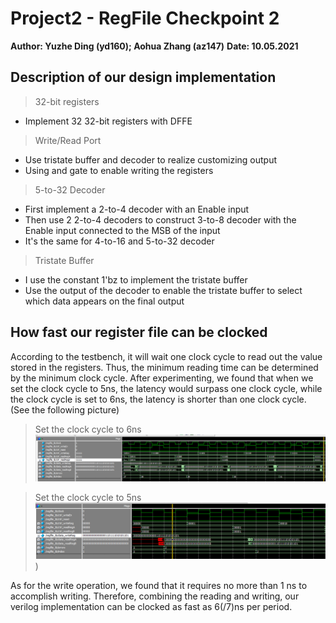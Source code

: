 # Project2 - RegFile Checkpoint 2
**Author: Yuzhe Ding (yd160); Aohua Zhang (az147)**
**Date: 10.05.2021**

## Description of our design implementation
> 32-bit registers
- Implement 32 32-bit registers with DFFE

> Write/Read Port
- Use tristate buffer and decoder to realize customizing output
- Using and gate to enable writing the registers

> 5-to-32 Decoder
- First implement a 2-to-4 decoder with an Enable input
- Then use 2 2-to-4 decoders to construct 3-to-8 decoder with the Enable input connected to the MSB of the input
- It's the same for 4-to-16 and 5-to-32 decoder

> Tristate Buffer
- I use the constant 1'bz to implement the tristate buffer
- Use the output of the decoder to enable the tristate buffer to select which data appears on the final output

## How fast our register file can be clocked
According to the testbench, it will wait one clock cycle to read out the value stored in the registers. 
Thus, the minimum reading time can be determined by the minimum clock cycle. After experimenting, we found 
that when we set the clock cycle to 5ns, the latency would surpass one clock cycle, while the clock cycle 
is set to 6ns, the latency is shorter than one clock cycle. (See the following picture)

> Set the clock cycle to 6ns
![image](https://github.com/DRbean264/ECE550-Project2/blob/master/IMG/correct.png)

> Set the clock cycle to 5ns
![image](https://github.com/DRbean264/ECE550-Project2/blob/master/IMG/wrong.png))

As for the write operation, we found that it requires no more than 1 ns to accomplish writing. Therefore, combining the reading and writing, our verilog implementation can be clocked as fast as 6(/7)ns per period.